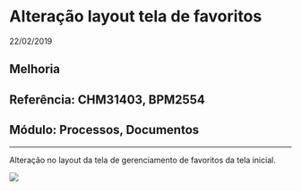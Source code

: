 # Alteração layout tela de favoritos
22/02/2019
## Melhoria
## Referência: CHM31403, BPM2554
## Módulo: Processos, Documentos
***

Alteração no layout da tela de gerenciamento de favoritos da tela inicial.

![]([PATH_IMG]/CHM31403_img_favoritos_novo_layout.png)